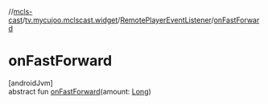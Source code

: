 //[mcls-cast](../../../index.md)/[tv.mycujoo.mclscast.widget](../index.md)/[RemotePlayerEventListener](index.md)/[onFastForward](on-fast-forward.md)

# onFastForward

[androidJvm]\
abstract fun [onFastForward](on-fast-forward.md)(amount: [Long](https://kotlinlang.org/api/latest/jvm/stdlib/kotlin/-long/index.html))
